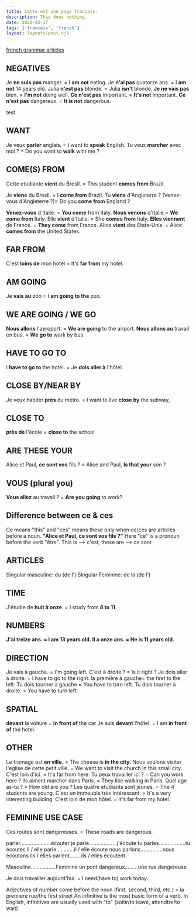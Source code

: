 ```yaml
---
title: Cette est une page francais.
description: This does nothing.
date: 2020-02-17
tags: ['francais', 'french']
layout: layouts/post.njk
---
```

<a href="https://grammar.collinsdictionary.com/us/french-easy-learning/the-partitive-article-du-de-la-de-l-and-des"> french grammar articles</a>
## NEGATIVES
Je **ne suis pas** manger. = I **am not** eating.
Je **n'ai pas** quatorze ans. = I **am not** 14 years old.
Julia **n'est pas** blonde. = Julia **isn't** blonde.
**Je ne vais pas** bien. = **I'm not** doing well.
**Ce n'est pas** important. = **It's not** important.
**Ce n'est pas** dangereux. = **It is not** dangerous.

test

## WANT
Je veux **parler** anglais. = I want to **speak** English.
Tu veux **marcher** avec moi ? = Do you want to **walk** with me ?


## COME(S) FROM
Cette etudiante **vient** du Bresil. = This student **comes from** Brazil.

Je **viens** du Bresil. = I **come from** Brazil.
Tu **viens** d'Angleterre ? (Venez-vous d'Angleterre ?)= Do you **come from** England ?

**Venez-vous** d'Italie. = **You come** from Italy. 
**Nous venons** d'Italie.= **We come from** Italy.
Elle **vient** d'Italie. = She **comes from** Italy.
**Elles viennent** de France. = **They come** from France.
Alice **vient** des États-Unis. = Alice **comes from** the United States.

## FAR FROM
C'est **loins de** mon hotel = It's **far from** my hotel.

## AM GOING
Je **vais au** zoo = I **am going to the** zoo.

## WE ARE GOING / WE GO
**Nous allons** l'aeroport. = **We are going** to the airport.
**Nous allons au** travail en bus. = **We go to** work by bus.

## HAVE TO GO TO
I **have to go to** the hotel. = Je **dois aller à** l'hôtel.

## CLOSE BY/NEAR BY
Je veux habiter **près** du métro. = I want to live **close by** the subway,

## CLOSE TO
**près de** l'école = **close to** the school

## ARE THESE  YOUR
Alice et Paul, **ce sont vos** fils ? = Alice and Paul, **Is that your** son ?

## VOUS (plural you)
**Vous allez** au travail ? = **Are you going** to work?

## Difference between ce & ces
Ce means "this" and "ces" means these only when ce/ces are articles before a noun.
**"Alice et Paul, ce sont vos fils ?"**
Here "ce" is a pronoun before the verb "être". This is --> c'est, these are --> ce sont


## ARTICLES
Singular masculine: du (de l’)
Singular Feminine: de la (de l’)

## TIME
J'étudie de **huit à onze**. = I study from **8 to 11**.

## NUMBERS
**J'ai treize ans. = I am 13 years old.
Il a onze ans. = He is 11 years old.**

## DIRECTION
Je vais à gauche. = I'm going left.
C'est à droite ? = Is it right ?
Je dois aller a droite. = I have to go to the right.
la première à gauche= the first to the left.
Tu dois tourner a gauche = You have to turn left. 
Tu dois tourner à droite. = You have to turn left.


## SPATIAL
**devant** la voiture = **in front of** the car
Je suis **devant** l'hôtel. = I am **in front of** the hotel.



## OTHER
Le fromage est **en ville.** = The cheese is **in the city.**
Nous voulons visiter l'eglise de cette petit ville. = We want to visit the church in this small city.
C'est loin d'ici. = It's far from here.
Tu peux travailler ici ? = Can you work here ?
Ils aiment marcher dans Paris. = They like walking in Paris.
Quel age as-tu ? = How old are you ?
Les quatre etudiants sont jeunes. = The 4 students are young.
C'est un immeuble très intéressant. = It's a very interesting building.
C'est loin de mon hôtel. = It's far from my hotel.

## FEMININE USE CASE
Ces routes sont dangereuses. = These roads are dangerous.

parler.....................écouter
je parle...................j'écoute
tu parles..................tu écoutes
il / elle parle............il / elle écoute
nous parlons...............nous écoutons
ils / elles parlent........ils / elles écoutent

Masculine.................Feminine
un pont dangereux.........une rue dangereuse


Je dois travailler aujourd'hui. = I need(have to) work today.


Adjectives of number come before the noun (first, second, third, etc.) = la premiere rue/the first street
An infinitive is the most basic form of a verb. In English, infinitives are usually used with "to" (soitir/to leave, attendtre/to wait)
